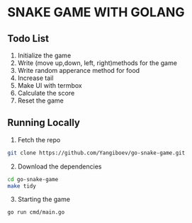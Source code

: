 # SNAKE GAME WITH GOLANG

## Todo List

1. Initialize the game 
2. Write (move up,down, left, right)methods for the game
3. Write random apperance method for food
4. Increase tail
5. Make UI with termbox
6. Calculate the score
7. Reset the game

## Running Locally

1. Fetch the repo
```bash
git clone https://github.com/Yangiboev/go-snake-game.git
```

2. Download the dependencies
```bash
cd go-snake-game
make tidy
```

3. Starting the game
```bash
go run cmd/main.go
```
